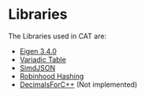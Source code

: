 # Libraries

The Libraries used in CAT are:
* [Eigen 3.4.0](https://eigen.tuxfamily.org/index.php?title=Main_Page)
* [Variadic Table](https://github.com/friedmud/variadic_table/)
* [SimdJSON](https://github.com/simdjson/simdjson)
* [Robinhood Hashing](https://github.com/martinus/robin-hood-hashing)
* [DecimalsForC++](https://github.com/vpiotr/decimal_for_cpp) (Not implemented)

